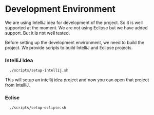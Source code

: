 Development Environment
=======================

We are using IntelliJ idea for development of the project. So it is well supported at the moment. We are not using Eclipse but we have added support. But it is not well tested.

Before setting up the development environment, we need to build the project. We provide scripts to build IntelliJ and Eclipse projects.

### IntelliJ Idea

```bash
  ./scripts/setup-intellij.sh
```

This will setup an intellij idea project and now you can open that project from IntelliJ.

### Eclise

```bash
  ./scripts/setup-eclipse.sh
```
